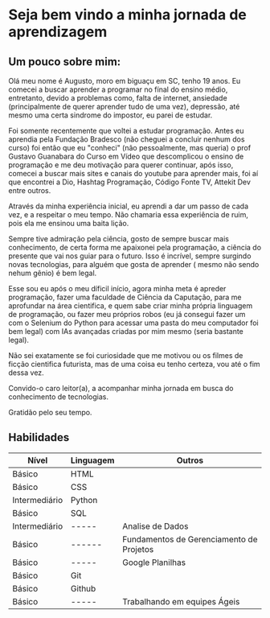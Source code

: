 # Seja bem vindo a minha jornada de aprendizagem
## Um pouco sobre mim:
Olá meu nome é Augusto, moro em biguaçu em SC, tenho 19 anos. Eu comecei a buscar aprender a programar no fínal do ensino médio, entretanto, devido a problemas como, falta de internet, ansiedade (principalmente de querer aprender tudo de uma vez), depressão, até mesmo uma certa sindrome do impostor, eu parei de estudar. 

Foi somente recentemente que voltei a estudar programação. Antes eu aprendia pela Fundação Bradesco (não cheguei a concluir nenhum dos curso) foi então que eu "conheci" (não pessoalmente, mas queria) o prof Gustavo Guanabara do Curso em Vídeo que descomplicou o ensino de programação e me deu motivação para querer continuar, após isso, comecei a buscar mais sites e canais do youtube para aprender mais, foi aí que encontrei a Dio, Hashtag Programação, Código Fonte TV, Attekit Dev entre outros.

 Através da minha experiência inicial, eu aprendi a dar um passo de cada vez, e a respeitar o meu tempo. Não chamaria essa experiência de ruim, pois ela me ensinou uma baita lição. 

Sempre tive admiração pela ciência, gosto de sempre buscar mais conhecimento, de certa forma me apaixonei pela programação, a ciência do presente que vai nos guiar para o futuro. Isso é incrível, sempre surgindo novas tecnologias, para alguém que gosta de aprender ( mesmo não sendo nehum gênio) é bem legal. 

Esse sou eu após o meu díficil início, agora minha meta é apreder programação, fazer uma faculdade de Ciência da Caputação, para me aprofundar na área cientifica, e quem sabe criar minha própria linguagem de programação, ou fazer meu próprios robos (eu já consegui fazer um com o Selenium do Python para acessar uma pasta do meu computador foi bem legal) com IAs avançadas criadas por mim mesmo (seria bastante legal).

Não sei exatamente se foi curiosidade que me motivou ou os filmes de ficção cientifica futurista, mas de uma coisa eu tenho certeza, vou até o fim dessa vez. 

Convido-o caro leitor(a), a acompanhar minha jornada em busca do conhecimento de tecnologias. 

Gratidão pelo seu tempo.

## Habilidades
|Nível | Linguagem| Outros|
|------|----------|-------|
|Básico| HTML|
|Básico| CSS|
|Intermediário| Python|
|Básico| SQL|
|Intermediário|-----|Analise de Dados|
|Básico|------|Fundamentos de Gerenciamento de Projetos|
|Básico|-----|Google Planilhas
|Básico|Git|
|Básico|Github|
|Básico|-----| Trabalhando em equipes Ágeis






